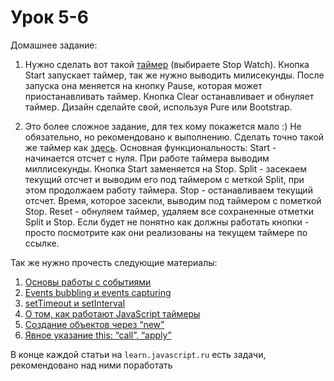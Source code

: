 # Урок 5-6

Домашнее задание:

1. Нужно сделать вот такой [таймер](http://www.online-stopwatch.com/full-screen-stopwatch/) (выбираете Stop Watch).
Кнопка Start запускает таймер, так же нужно выводить милисекунды. После запуска она меняется на кнопку Pause, которая может приостанавливать таймер.
Кнопка Clear останавливает и обнуляет таймер.
Дизайн сделайте свой, используя Pure или Bootstrap.

2. Это более сложное задание, для тех кому покажется мало :) Не обязательно, но рекомендовано к выполнению.
Сделать точно такой же таймер как [здесь](http://stopwatch.onlineclock.net/new/). Основная функциональность:
Start - начинается отсчет с нуля. При работе таймера выводим миллисекунды. Кнопка Start заменяется на Stop.
Split - засекаем текущий отсчет и выводим его под таймером с меткой Split, при этом продолжаем работу таймера.
Stop - останавливаем текущий отсчет. Время, которое засекли, выводим под таймером с пометкой Stop.
Reset - обнуляем таймер, удаляем все сохраненные отметки Split и Stop.
Если будет не понятно как должны работать кнопки - просто посмотрите как они реализованы на текущем таймере по ссылке.


Так же нужно прочесть следующие материалы:

1. [Основы работы с событиями](https://learn.javascript.ru/events-and-interfaces)
2. [Events bubbling и events capturing](http://habrahabr.ru/post/126471/)
3. [setTimeout и setInterval](https://learn.javascript.ru/settimeout-setinterval)
4. [О том, как работают JavaScript таймеры](http://habrahabr.ru/post/138062/)
5. [Создание объектов через “new”](https://learn.javascript.ru/constructor-new)
6. [Явное указание this: “call”, “apply”](https://learn.javascript.ru/call-apply)

В конце каждой статьи на `learn.javascript.ru` есть задачи, рекомендовано над ними поработать
